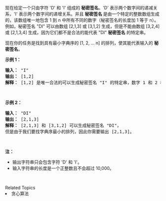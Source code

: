 <p>现在给定一个只由字符 &#39;D&#39; 和 &#39;I&#39; 组成的 <strong>秘密签名</strong>。&#39;D&#39; 表示两个数字间的递减关系，&#39;I&#39; 表示两个数字间的递增关系。并且 <strong>秘密签名 </strong>是由一个特定的整数数组生成的，该数组唯一地包含 1 到 n 中所有不同的数字（秘密签名的长度加 1 等于 n）。例如，秘密签名 &quot;DI&quot; 可以由数组 [2,1,3] 或 [3,1,2] 生成，但是不能由数组 [3,2,4] 或&nbsp;[2,1,3,4] 生成，因为它们都不是合法的能代表&nbsp;&quot;DI&quot; <strong>秘密签名</strong> 的特定串。</p>

<p>现在你的任务是找到具有最小字典序的 [1, 2, ... n] 的排列，使其能代表输入的 <strong>秘密签名</strong>。</p>

<p><strong>示例 1：</strong></p>

<pre><strong>输入：</strong> &quot;I&quot;
<strong>输出：</strong> [1,2]
<strong>解释：</strong> [1,2] 是唯一合法的可以生成秘密签名 &quot;I&quot; 的特定串，数字 1 和 2 构成递增关系。
</pre>

<p>&nbsp;</p>

<p><strong>示例 2：</strong></p>

<pre><strong>输入：</strong> &quot;DI&quot;
<strong>输出：</strong> [2,1,3]
<strong>解释：</strong> [2,1,3] 和 [3,1,2] 可以生成秘密签名 &quot;DI&quot;，
但是由于我们要找字典序最小的排列，因此你需要输出 [2,1,3]。
</pre>

<p>&nbsp;</p>

<p><strong>注：</strong></p>

<ul>
	<li>输出字符串只会包含字符 &#39;D&#39; 和 &#39;I&#39;。</li>
	<li>输入字符串的长度是一个正整数且不会超过 10,000。</li>
</ul>

<p>&nbsp;</p>
<div><div>Related Topics</div><div><li>贪心算法</li></div></div>